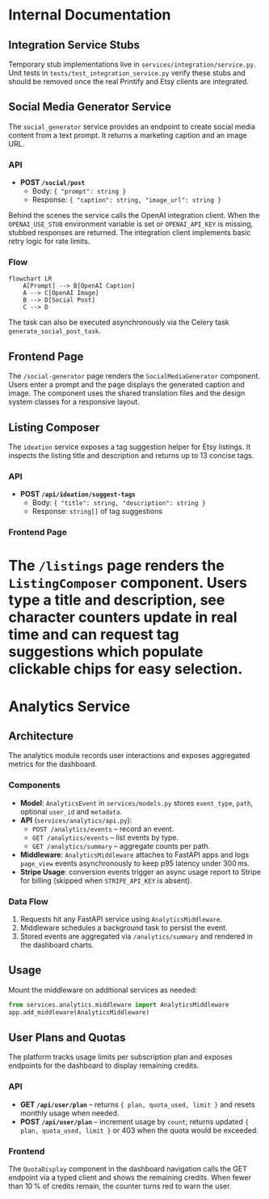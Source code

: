 
# Internal Documentation

## Integration Service Stubs

Temporary stub implementations live in `services/integration/service.py`. Unit tests in `tests/test_integration_service.py` verify these stubs and should be removed once the real Printify and Etsy clients are integrated.

## Social Media Generator Service

The `social_generator` service provides an endpoint to create social media
content from a text prompt. It returns a marketing caption and an image URL.

### API

- **POST `/social/post`**
  - Body: `{ "prompt": string }`
  - Response: `{ "caption": string, "image_url": string }`

Behind the scenes the service calls the OpenAI integration client. When the
`OPENAI_USE_STUB` environment variable is set or `OPENAI_API_KEY` is missing,
stubbed responses are returned. The integration client implements basic retry
logic for rate limits.

### Flow

```mermaid
flowchart LR
    A[Prompt] --> B[OpenAI Caption]
    A --> C[OpenAI Image]
    B --> D[Social Post]
    C --> D
```

The task can also be executed asynchronously via the Celery task
`generate_social_post_task`.

## Frontend Page

The `/social-generator` page renders the `SocialMediaGenerator` component. Users
enter a prompt and the page displays the generated caption and image. The
component uses the shared translation files and the design system classes for a
responsive layout.

## Listing Composer

The `ideation` service exposes a tag suggestion helper for Etsy listings. It
inspects the listing title and description and returns up to 13 concise tags.

### API

- **POST `/api/ideation/suggest-tags`**
  - Body: `{ "title": string, "description": string }`
  - Response: `string[]` of tag suggestions

### Frontend Page

The `/listings` page renders the `ListingComposer` component. Users type a title
and description, see character counters update in real time and can request tag
suggestions which populate clickable chips for easy selection.
=======
# Analytics Service

## Architecture
The analytics module records user interactions and exposes aggregated metrics for the dashboard.

### Components
- **Model**: `AnalyticsEvent` in `services/models.py` stores `event_type`, `path`, optional `user_id` and `metadata`.
- **API** (`services/analytics/api.py`):
  - `POST /analytics/events` – record an event.
  - `GET /analytics/events` – list events by type.
  - `GET /analytics/summary` – aggregate counts per path.
- **Middleware**: `AnalyticsMiddleware` attaches to FastAPI apps and logs `page_view` events asynchronously to keep p95 latency under 300 ms.
- **Stripe Usage**: conversion events trigger an async usage report to Stripe for billing (skipped when `STRIPE_API_KEY` is absent).

### Data Flow
1. Requests hit any FastAPI service using `AnalyticsMiddleware`.
2. Middleware schedules a background task to persist the event.
3. Stored events are aggregated via `/analytics/summary` and rendered in the dashboard charts.

## Usage
Mount the middleware on additional services as needed:
```python
from services.analytics.middleware import AnalyticsMiddleware
app.add_middleware(AnalyticsMiddleware)

```

## User Plans and Quotas

The platform tracks usage limits per subscription plan and exposes endpoints
for the dashboard to display remaining credits.

### API

- **GET `/api/user/plan`** – returns `{ plan, quota_used, limit }` and resets
  monthly usage when needed.
- **POST `/api/user/plan`** – increment usage by `count`; returns updated
  `{ plan, quota_used, limit }` or 403 when the quota would be exceeded.

### Frontend

The `QuotaDisplay` component in the dashboard navigation calls the GET endpoint
via a typed client and shows the remaining credits. When fewer than 10 % of
credits remain, the counter turns red to warn the user.

